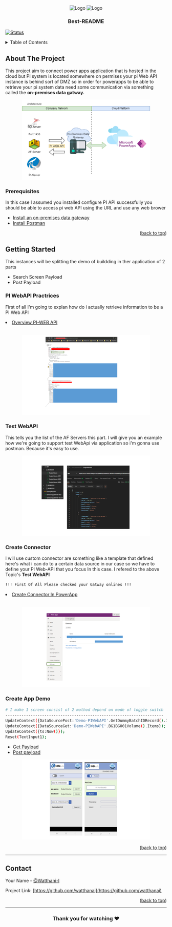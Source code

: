 <div align="center">
    <img src="https://www.mvpskill.com/wp-content/uploads/2021/06/PowerApps-Logo-SG-1110x590-1.png" alt="Logo" width="150" height="80">
     <img src="https://encrypted-tbn0.gstatic.com/images?q=tbn:ANd9GcRObhoMc2Qp8825dSDlSjeraTW1p5H3sCuCkQ&usqp=CAU" alt="Logo" width="150" height="80">

  <h3 align="center">Best-README</h3>

</div>

[![Status](https://img.shields.io/badge/status-successed-success.svg)]()

<!-- TABLE OF CONTENTS -->
<details>
  <summary>Table of Contents</summary>
  <ol>
    <li>
      <a href="#about-the-project">About The Project</a>
      <ul>
        <li><a href="#prerequisites">Prerequisites</a></li>
      </ul>
    </li>
    <li>
      <a href="#getting-started">Getting Started</a>
      <ul>
        <li><a href="#PI-WebAPI-Practrices">PI WebAPI Practrices</a></li>
        <li><a href="#Test-WebAPI">Test WebAPI</a></li>
        <li><a href="#Create-Connector">Create Connector</a></li>
        <li><a href="#Create-App-Demo">Create App Demo</a></li>
      </ul>
    </li>
    <li><a href="#contact">Contact</a></li>
  </ol>
</details>

## About The Project

<p align= "left">This project aim to connect power apps application that is hosted in the cloud but PI system is located somewhere on permises your pi Web API instance is behind sort of DMZ so in order for powerapps to be able to retrieve your pi system data need some communication via something called the <b>on-premises data gatway.</b> </p>
<p align="center">
 <img  width=400px height=250px src="https://raw.githubusercontent.com/watthanai/PowerApp-PIWebAPI/master/Architecture.png"><br></p>

### Prerequisites

In this case I assumed you installed configure PI API successfully you should be able to access pi web API using the URL and use any web brower

<ul>
<li><a href="https://docs.microsoft.com/en-us/data-integration/gateway/service-gateway-install">Install an on-premises data gateway</a></li>
<li><a href="https://www.postman.com/downloads/">Install Postman</a></li>
</ul>

<p align="right">(<a href="#top">back to top</a>)</p>

<!-- GETTING STARTED -->

## Getting Started

This instances will be splitting the demo of buildding in ther application of 2 parts

<ul>
<li>Search Screen Payload</li>
<li>Post Payload</li>
</ul>

### PI WebAPI Practrices

First of all I'm going to explan how do i actually retrieve information to be a PI Web API 
<li><a href="https://github.com/watthanai/Node-Red-PIAPI/blob/master/Data%20Source/SQL/Port-SQL.md">Overview PI-WEB API</a> </li><br>

<p align="center">
 <img  width=400px height=250px src="https://raw.githubusercontent.com/watthanai/PowerApp-PIWebAPI/master/OverviewPI-WebAPI.PNG"><br></p>


### Test WebAPI

This tells you the list of the AF Servers this part. I will give you an example how we're going to support test WebApi via application so i'm gonna use postman. Because it's easy to use.<br>

<p align="center">
 <img  width=400px height=250px src="https://raw.githubusercontent.com/watthanai/PowerApp-PIWebAPI/master/Postman.png"><br></p>

### Create Connector

I will use custom connector are something like a template that defined here's what i can do to a certain data source in our case so we have to define your PI Web-API that you focus In this case. I refered to the above Topic's <b>Test WebAPI</b>

   ```sh
!!! First Of All Please checked your Gatway onlines !!!
  ```

<p align="center">

<li><a href="https://github.com/watthanai/PowerApp-PIWebAPI/blob/master/CreateConnectorApp.md">Create Connector In PowerApp</a> </li><br>

<p align="center">
 <img  width=400px height=250px src="https://raw.githubusercontent.com/watthanai/PowerApp-PIWebAPI/master/App-Gateway.png"><br></p>


### Create App Demo

   ```sh 
# I make 1 screen consist of 2 mothod depend on mode of toggle switch
--------------------------------------------------------------------- 
UpdateContext({DataSourcePost:'Demo-PIWebAPI'.GetDummyBatchIDRecord().Items});
UpdateContext({DataSourceGet:'Demo-PIWebAPI'.BG1BGO01Volume().Items});
UpdateContext({ts:Now()});
Reset(TextInput1);
  ```
<ul>
<li><a href="">Get Payload</a></li>
<li><a href="">Post payload</a></li>
</ul>

<p align="center">
 <img  width=400px height=250px src="https://raw.githubusercontent.com/watthanai/PowerApp-PIWebAPI/master/PowerApp.png"><br></p>
<p align="right">(<a href="#top">back to top</a>)</p>

---

<!-- CONTACT -->
## Contact

Your Name - [@Watthani-l]() 

Project Link: [https://github.com/watthanai](https://github.com/watthanai)

<p align="right">(<a href="#top">back to top</a>)</p>



----
<div align="center">

### Thank you for watching ❤️ 

</div>